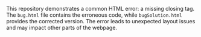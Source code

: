 This repository demonstrates a common HTML error: a missing closing tag. The `bug.html` file contains the erroneous code, while `bugSolution.html` provides the corrected version.  The error leads to unexpected layout issues and may impact other parts of the webpage.